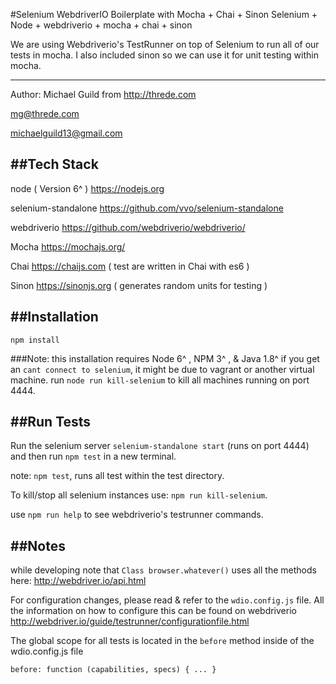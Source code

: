 #Selenium WebdriverIO Boilerplate with Mocha + Chai + Sinon
Selenium + Node + webdriverio + mocha + chai + sinon

We are using Webdriverio's TestRunner on top of Selenium to run all of our tests in mocha.
I also included sinon so we can use it for unit testing within mocha.

-------------
Author: Michael Guild from <http://threde.com>

mg@threde.com

michaelguild13@gmail.com


##Tech Stack
-------------
node ( Version 6^ ) <https://nodejs.org>

selenium-standalone <https://github.com/vvo/selenium-standalone>

webdriverio <https://github.com/webdriverio/webdriverio/>

Mocha <https://mochajs.org/>

Chai <https://chaijs.com> ( test are written in Chai with es6 )

Sinon <https://sinonjs.org> ( generates random units for testing )


##Installation
-------------
`npm install`

###Note: this installation requires Node 6^ , NPM 3^ , & Java 1.8^
if you get an `cant connect to selenium`, it might be due to vagrant or another virtual machine.
run `node run kill-selenium` to kill all machines running on port 4444.

##Run Tests
-------------
Run the selenium server `selenium-standalone start` (runs on port 4444) and then run `npm test` in a new terminal.

note: `npm test`, runs all test within the test directory.

To kill/stop all selenium instances use: `npm run kill-selenium`.

use `npm run help` to see webdriverio's testrunner commands.

##Notes
-------------

while developing note that `Class browser.whatever()` uses all the methods here: <http://webdriver.io/api.html>

For configuration changes, please read & refer to the `wdio.config.js` file. All the information on how to configure this can be found on webdriverio <http://webdriver.io/guide/testrunner/configurationfile.html>

The global scope for all tests is located in the `before` method inside of the wdio.config.js file

`before: function (capabilities, specs) {
  ...
}
`

